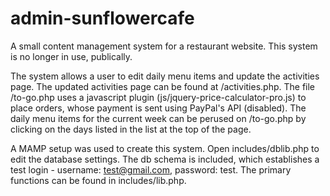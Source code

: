 admin-sunflowercafe
===================

A small content management system for a restaurant website. This system is no longer in use, publically. 

The system allows a user to edit daily menu items and update the activities page. The updated activities page can be found at /activities.php. The file /to-go.php uses a javascript plugin (js/jquery-price-calculator-pro.js) to place orders, whose payment is sent using PayPal's API (disabled). The daily menu items for the current week can be perused on /to-go.php by clicking on the days listed in the list at the top of the page.

A MAMP setup was used to create this system. Open includes/dblib.php to edit the database settings. The db schema is included, which establishes a test login - username: test@gmail.com, password: test. The primary functions can be found in includes/lib.php.



